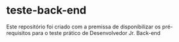 # teste-back-end
Este repositório foi criado com a premissa de disponibilizar os pré-requisitos para o teste prático de Desenvolvedor Jr. Back-end
